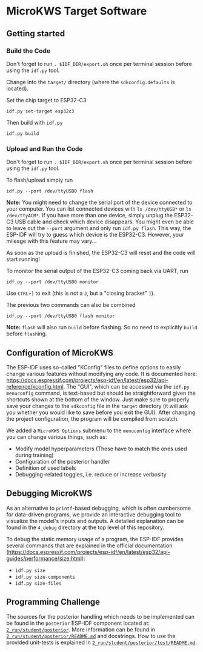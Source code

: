 # MicroKWS Target Software

## Getting started

### Build the Code

Don't forget to run `. $IDF_DIR/export.sh` once per terminal session before using the `idf.py` tool.

Change into the `target/` directory (where the `sdkconfig.defaults` is located).

Set the chip target to ESP32-C3

```
idf.py set-target esp32c3
```

Then build with `idf.py`
```
idf.py build
```

### Upload and Run the Code

Don't forget to run `. $IDF_DIR/export.sh` once per terminal session before using the `idf.py` tool.

To flash/upload simply run
```
idf.py --port /dev/ttyUSB0 flash
```
**Note:** You might need to change the serial port of the device connected to your computer. You can list connected devices with `ls /dev/ttyUSB*` or `ls /dev/ttyACM*`. If you have more than one device, simply unplug the ESP32-C3 USB cable and check which device disappears. You might even be able to leave out the `--port` argument and only run `idf.py flash`. This way, the ESP-IDF will try to guess which device is the ESP32-C3. However, your mileage with this feature may vary...

As soon as the upload is finished, the ESP32-C3 will reset and the code will start running!

To monitor the serial output of the ESP32-C3 coming back via UART, run
```
idf.py --port /dev/ttyUSB0 monitor
```

Use `CTRL+]` to exit (this is not a `J`, but a "closing bracket" `]`).

The previous two commands can also be combined
```
idf.py --port /dev/ttyUSB0 flash monitor
```
**Note:** `flash` will also run `build` before flashing. So no need to explicitly `build` before `flash`ing.

## Configuration of MicroKWS

The ESP-IDF uses so-called "KConfig" files to define options to easily change various features without modifying any code. It is documented here: https://docs.espressif.com/projects/esp-idf/en/latest/esp32/api-reference/kconfig.html. The "GUI", which can be accessed via the `idf.py menuconfig` command, is text-based but should be straightforward given the shortcuts shown at the bottom of the window. Just make sure to properly save your changes to the `sdkconfig` file in the `target` directory (it will ask you whether you would like to save before you exit the GUI). After changing the project configuration, the program will be compiled from scratch.

We added a `MicroKWS Options` submenu to the `menuconfig` interface where you can change various things, such as:
- Modify model hyperparameters (These have to match the ones used during training)
- Configuration of the posterior handler
- Definition of used labels
- Debugging-related toggles, i.e. reduce or increase verbosity

## Debugging MicroKWS

As an alternative to `printf`-based debugging, which is often cumbersome for data-driven programs, we provide an interactive debugging tool to visualize the model's inputs and outputs. A detailed explanation can be found in the `4_debug` directory at the top level of this repository.

To debug the static memory usage of a program, the ESP-IDF provides several commands that are explained in the official documentation (https://docs.espressif.com/projects/esp-idf/en/latest/esp32/api-guides/performance/size.html):
- `idf.py size`
- `idf.py size-components`
- `idf.py size-files`

## Programming Challenge

The sources for the posterior handling which needs to be implemented can be found in the `posterior` ESP-IDF component located at: [`2_run/student/posterior`](2_run/student/posterior). More information can be found in [`2_run/student/posterior/README.md`](2_run/student/posterior/README.md) and docstrings. How to use the provided unit-tests is explained in [`2_run/student/posterior/test/README.md`](2_run/student/posterior/test/README.md).
